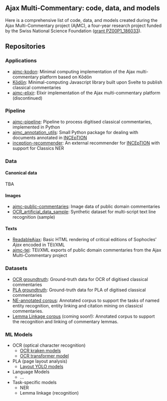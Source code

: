 ## Ajax Multi-Commentary: code, data, and models

Here is a comprehensive list of code, data, and models created during the Ajax Multi-Commentary project (AjMC), a four-year research project funded by the Swiss National Science Foundation ([grant PZ00P1_186033](https://data.snf.ch/grants/grant/186033)).

## Repositories

### Applications
- [ajmc-kodon](https://github.com/AjaxMultiCommentary/ajmc-kodon): Minimal computing implementation of the Ajax multi-commentary platform based on Kōdōn
- [Kōdōn](https://github.com/AjaxMultiCommentary/kodon): Minimal-computing Javascript library built upon Svelte to publish classical commentaries
- [ajmc-elixir](https://github.com/AjaxMultiCommentary/ajmc-elixir): Elixir implementation of the Ajax multi-commentary platform (discontinued)

### Pipeline

- [ajmc-pipeline](https://github.com/AjaxMultiCommentary/ajmc-pipeline): Pipeline to process digitised classical commentaries, implemented in Python
- [ajmc_annotation_utils](https://github.com/AjaxMultiCommentary/ajmc_annotation_utils): Small Python package for dealing with documents annotated in [INCEpTION](https://inception-project.github.io/)
- [inception-recommender](https://github.com/AjaxMultiCommentary/inception-recommender): An external recommender for [INCEpTION](https://inception-project.github.io/) with support for Classics NER

### Data

#### Canonical data

TBA

#### Images

- [ajmc-public-commentaries](https://github.com/AjaxMultiCommentary/ajmc-public-commentaries): Image data of public domain commentaries
- [OCR_artificial_data_sample](https://zenodo.org/records/14840349): Synthetic dataset for multi-script text line recognition (sample)

#### Texts

- [ReadableAjax](https://github.com/AjaxMultiCommentary/ReadableAjax): Basic HTML rendering of critical editions of Sophocles' *Ajax* encoded in TEI/XML
- [ajmc-tei](https://github.com/AjaxMultiCommentary/ajmc_tei): TEI/XML exports of public domain commentaries from the Ajax Multi-Commentary project

### Datasets

- [OCR groundtruth](https://github.com/AjaxMultiCommentary/GT-commentaries-OCR): Ground-truth data for OCR of digitised classical commentaries
- [PLA groundtruth](https://github.com/AjaxMultiCommentary/GT-commentaries-layout): Ground-truth data for PLA of digitised classical commentaries
- [NE-annotated corpus](https://github.com/AjaxMultiCommentary/AjMC-NE-corpus): Annotated corpus to support the tasks of named entity recognition, entity linking and citation mining on classicsl commentaries.
- [Lemma Linkage corpus](https://github.com/AjaxMultiCommentary/lemma-linkage-corpus) (coming soon!): Annotated corpus to support the recognition and linking of commentary lemmas.

### ML Models

- OCR (optical character recognition)
    - [OCR kraken models](https://github.com/AjaxMultiCommentary/OCR-kraken-models)
    - [OCR transformer model](https://github.com/AjaxMultiCommentary/OCR-transformer-model)
- PLA (page layout analysis)
    - [Layout YOLO models](https://github.com/AjaxMultiCommentary/layout-yolo-models)
- Language Models
    - ...
- Task-specific models
    - NER
    - Lemma linkage (recognition)

